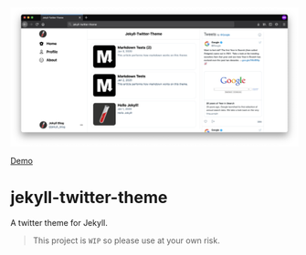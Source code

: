 ![IMAGE](image.png)

[Demo](https://www.godeye.club/jekyll-twitter-theme/)

# jekyll-twitter-theme

A twitter theme for Jekyll.

> This project is `WIP` so please use at your own risk.
